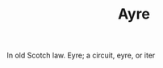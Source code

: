 ---
title: Ayre
permalink: "/definitions/ayre.html"
body: In old Scotch law. Eyre; a circuit, eyre, or iter
published_at: '2018-07-07'
layout: post
---